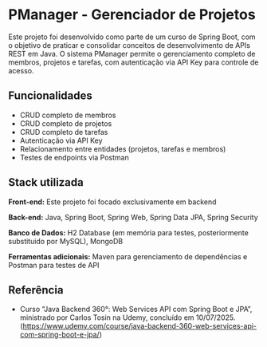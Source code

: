 
# PManager - Gerenciador de Projetos

Este projeto foi desenvolvido como parte de um curso de Spring Boot, com o objetivo de praticar e consolidar conceitos de desenvolvimento de APIs REST em Java.
O sistema PManager permite o gerenciamento completo de membros, projetos e tarefas, com autenticação via API Key para controle de acesso.


## Funcionalidades

- CRUD completo de membros
- CRUD completo de projetos
- CRUD completo de tarefas
- Autenticação via API Key
- Relacionamento entre entidades (projetos, tarefas e membros)
- Testes de endpoints via Postman


## Stack utilizada

**Front-end:** Este projeto foi focado exclusivamente em backend

**Back-end:** Java, Spring Boot, Spring Web, Spring Data JPA, Spring Security

**Banco de Dados:** H2 Database (em memória para testes, posteriormente substituido por MySQL), MongoDB

**Ferramentas adicionais:** Maven para gerenciamento de dependências e Postman para testes de API


## Referência

 - Curso “Java Backend 360°: Web Services API com Spring Boot e JPA”, ministrado por Carlos Tosin na Udemy, concluído em 10/07/2025. (https://www.udemy.com/course/java-backend-360-web-services-api-com-spring-boot-e-jpa/)
